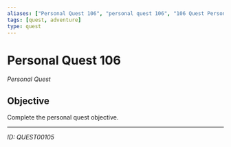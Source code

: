 ```yaml
---
aliases: ["Personal Quest 106", "personal quest 106", "106 Quest Personal"]
tags: [quest, adventure]
type: quest
---
```


# Personal Quest 106

*Personal Quest*

## Objective
Complete the personal quest objective.

---
*ID: QUEST00105*